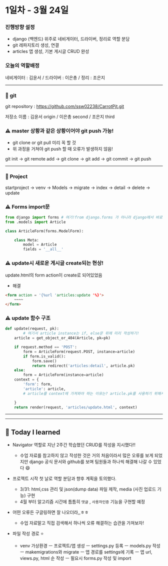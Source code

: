 # **1일차 - 3월 24일**

### **진행방향 설정**

- django (백엔드) 위주로 네비게이터, 드라이버, 정리로 역할 분담
- git 레파지토리 생성, 연결
- articles 앱 생성, 기본 게시글 CRUD 완성

### **오늘의 역할배정**

네비게이터 : 김윤서 / 드라이버 : 이은총 / 정리 : 조은지

------

### 💜 **git**

git repository : https://github.com/ssw02238/CarrotPjt.git

저장소 이름 : 김윤서 origin / 이은총 second / 조은지 third

### **⚠️ master 상황과 같은 상황이어야 git push 가능!**

- git clone or git pull 미리 꼭 할 것
- 위 과정을 거쳐야 git push 할 때 오류가 발생하지 않음! 

git init -> git remote add -> git clone -> git add -> git commit -> git push

------

### 💜 **Project**

startproject -> venv -> Models -> migrate -> index -> detail -> delete -> update

### **⚠️ Forms import문**

```python
from django import forms # 여기!from django.forms 가 아니라 django에서 바로 import!!
from .models import Article

class ArticleForm(forms.ModelForm):

    class Meta:
        model = Article
        fields = '__all__'
```

### **⚠️ update시 새로운 게시글 create되는 현상!**

update.html의 form action이 create로 되어있었음

- 해결

```html
<form action = '{%url 'articles:update '%}'>
    ~~~~    
</form>
```



### **⚠️ update 함수 구조**

```python
def update(request, pk):
		# 여기서 article instance는 if, else문 위에 미리 작성하기!
    article = get_object_or_404(Article, pk=pk)

    if request.method == 'POST':
        form = ArticleForm(request.POST, instance=article)
        if form.is_valid():
            form.save()
            return redirect('articles:detail', article.pk)
    else:
        form = ArticleForm(instance=article)
    context = {
        'form': form,
        'article': article,
        # article를 context에 가져와야 하는 이유는? article.pk를 사용하기 위해서

    }
    return render(request, 'articles/update.html', context)
```

<hr>

<hr>

## 💜 Today I learned 

- Navigator 역할로 지난 2주간 학습했던 CRUD를 작성을 지시했다!! 
  - 수업 자료를 참고하지 않고 작성한 것은 거의 처음이라서 많은 오류를 보게 되었지만 django 공식 문서와 github를 보며 팀원들과 하나씩 해결해 나갈 수 있었다 :smile:
- 프로젝트 시작 첫 날로 역할 분담과 향후 계획을 토의했다. 
  - 3/31: html,css 관리 및 json(dump data) 파일 제작, media (사진 업로드 기능) 구현 
  - 4월 부터 알고리즘 시간에 틈틈히 `댓글` , `사용자인증` 기능을 구현할 예정

- 어떤 오류든 구글링하면 잘 나오더라,,ㅎㅎ 
  - 수업 자료말고 직접 검색해서 하나씩 오류 해결하는 습관을 가져보자! 
- 파일 작성 경로 :star:
  - venv 가상환경 ㅡ 프로젝트/앱 생성 ㅡ settings.py 등록 ㅡ models.py 작성 ㅡ makemigrations와 migrate ㅡ 앱 경로를 settings에 기록 ㅡ 앱 url, views.py, html 순 작성 ㅡ 필요시 forms.py 작성 및 import 